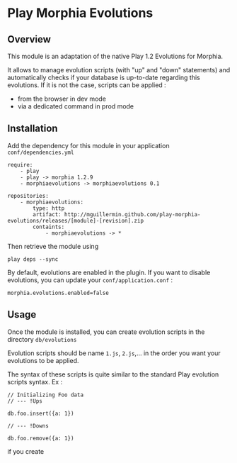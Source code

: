 # Play Morphia Evolutions

## Overview
This module is an adaptation of the native Play 1.2 Evolutions for Morphia.

It allows to manage evolution scripts (with "up" and "down" statements) and automatically checks if your database is up-to-date regarding this evolutions. If it is not the case, scripts can be applied :

- from the browser in dev mode
- via a dedicated command in prod mode

## Installation

Add the dependency for this module in your application `conf/dependencies.yml`

	require:
	    - play
	    - play -> morphia 1.2.9
	    - morphiaevolutions -> morphiaevolutions 0.1
	
	repositories:
	    - morphiaevolutions:
	        type: http
	        artifact: http://mguillermin.github.com/play-morphia-evolutions/releases/[module]-[revision].zip
	        containts:
	            - morphiaevolutions -> *
  
Then retrieve the module using

	play deps --sync

By default, evolutions are enabled in the plugin. If you want to disable evolutions, you can update your `conf/application.conf` :

	morphia.evolutions.enabled=false
	
## Usage

Once the module is installed, you can create evolution scripts in the directory `db/evolutions`

Evolution scripts should be name `1.js`, `2.js`,… in the order you want your evolutions to be applied.

The syntax of these scripts is quite similar to the standard Play evolution scripts syntax. Ex : 

	// Initializing Foo data
	// --- !Ups
	
	db.foo.insert({a: 1})
	
	// --- !Downs
	
	db.foo.remove({a: 1})	
	
if you create
	